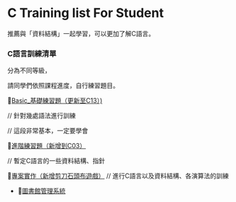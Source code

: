 # C Training list For Student 
推薦與「資料結構」一起學習，可以更加了解C語言。

### C語言訓練清單
分為不同等級，

請同學們依照課程進度，自行練習題目。

👶[Basic_基礎練習題（更新至C13）)](basic)
  
  // 針對幾處語法進行訓練
  
  // 這段非常基本，一定要學會


🧔[進階練習題（新增到C03）](middle)

// 暫定C語言的一些資料結構、指針


🤖[專案實作（新增剪刀石頭布遊戲）](project)
// 進行C語言以及資料結構、各演算法的訓練
 - 📖[圖書館管理系統](https://github.com/Sakuya4/LibrarySYS)
